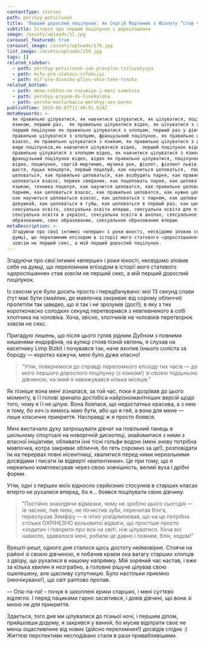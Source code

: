 ```yaml
---
contentType: stories
path: pershyy-potsilunok
title: 'Перший дорослий поцілунок: як Сергій Мартинюк з Фіолету “став чоловіком”'
subtitle: Історія про перший поцілунок і дорослішання
image: /assets/uploads/11.jpg
carousel_featured: true
carousel_image: /assets/uploads/170.jpg
list_image: /assets/uploads/250.jpg
tags: []
related_sidebar:
  - path: pershyy-potsilunok-yak-pravylno-tsiluvatysya
  - path: mify-pro-statevi-infekciyi
  - path: mif-pro-divochu-plivu-shco-take-tsnota
related_bottom:
  - path: mene-nikhto-ne-rozumiye-i-meni-samotnio
  - path: pershyy-pryyom-do-hinekoloha
  - path: persha-masturbacia-pershyy-sex-porno
publishTime: 2019-06-07T11:40:01.624Z
metaKeywords: >-
  як правильно цілуватися, як навчитися цілуватися, як цілуватися, поцілунок з
  язиком, перший раз,  як правильно цілуватися відео, як цілуватися з язиком,
  перший поцілунок як правильно цілуватися з хлопцем, перший раз у дівчини, як
  правильно цілуватися з хлопцем, французький поцілунок, як правильно цілуватися
  взасос, як правильно цілуватися з язиком, як правильно цілуватися з дівчиною,
  види поцілунків,як навчитися цілуватися відео,  перший поцілунок відео, як
  правильно цілуватися з хлопцем відео, як навчитися цілуватися з язиком,
  французький поцілунок відео, відео як правильно цілуватися, поцілунок з язиком
  відео, поцилунок, сергій мартинюк, музика рок, фіолет, фіолент львів, пісня
  щастя, луцьк концерти, первый поцелуй, как научиться целоваться,  поцелуй, как
  целоваться, как правильно целоваться, как возбудить парня, как правильно
  целоваться взасос, первое свидание, как поцеловать парня, как целоваться с
  языком, техника поцелуя, как научится целоватся, как правильно целоваться с
  парнем, как целоваться взасос, как правильно целоватся, как нужно целоваться,
  как научиться целоваться взасос, как целоваться с парнем, как целоваться с
  девушкой, как целоваться в губы, как целоваться в первый раз, как целуются,
  сексуальна освіта, сексуальна освіта вперше, сексуальна освіта для підлітків,
  сексуальна освіта в україні, сексуальна освіта в школах, сексуальное
  образование, секс образование, сексуальное образование вперше
metaDescription: >-
  Згадуючи про свої інтимні «вперше» і роки юності, несвідомо зловив себе на
  думці, що переломним епізодом в історії мого статевого «дорослішання» став
  зовсім не перший секс, а мій перший дорослий поцілунок.
---
```

Згадуючи про свої інтимні «вперше» і роки юності, несвідомо зловив себе на думці, що переломним епізодом в історії мого статевого «дорослішання» став зовсім не перший секс, а мій перший дорослий поцілунок. 

Із сексом усе було досить просто і передбачувано: мої 13 секунд слави (тут має бути смайлик, де мавпочка закриває від сорому обличчя) пролетіли так швидко, що я так і не зрозумів (досі!), в яку з тих короткочасно солодких секунд перетворився з невпевненого в собі хлопчика на чоловіка. Хоча, звісно, хлопчиків на чоловіків перетворює зовсім не секс. 

Пригадую лишень, що після цього гуляв рідним Дубном з повними кишенями ендорфінів, на вулиці стояв пізній квітень, я слухав на касетнику Limp Bizkit і почувався так, наче вхопив їхнього соліста за бороду — коротко кажучи, мені було дуже класно! 

> “Утім, повернімося до справді переломного епізоду тих часів — до мого першого дорослого поцілунку (з язиком!) зі своєю тодішньою дівчиною, на який я наважувався кілька місяців.” 

Як пізніше вона мені зізналася, за той час, поки я дозрівав до цього моменту, в її голові зринало достобіса найрізноманітніших версій щодо того, чому я її не цілую. Вона боялася, що недостатньо красива, а з нею я тому, бо хоч із кимось маю бути, або що я гей, а вона для мене — лише класичне прикриття. Насправді ж я просто боявся. 

Мені вистачало духу запрошувати дівчат на повільний танець в шкільному спортзалі на новорічній дискотеці, знайомитися з ними з власної ініціативи, обливати їхні тісні гольфи водою (мені знову потрібна мавпочка, котра закриває обличчя, бо геть соромно за це!), розповідати їм на перервах повні нісенітниці, хвалитися перед ними нереальними досвідами і писати їм відверті «валентинки». Це при тому, що я нереально комплексував через свою зовнішність, великі вуха і дрібні форми. 

Утім, одні з перших моїх відносно серйозних стосунків в старших класах вперто не рухалися вперед, бо я… боявся поцілувати свою дівчину. 

> "Постійно знаходячи відмазки, чому не зроблю цього сьогодні — їв часник, пив пиво, не почистив зуби, перечитав Кінга, переслухав Земфіру — я чітко усвідомлював, що на це потрібно стільки ОХРІНЕЗНО вольовитої відваги, що простіше просто «ходити» і говорити про все на світі, ніж цілуватися. Хоча всі навколо, здавалося мені, робили це давно і повним, блін, ходом!"

Врешті-решт, одного дня сталося щось достоту неймовірне. Стоячи на районі зі своєю дівчиною, я побачив краєм ока ватагу старших хлопців з двору, що рухалися в нашому напрямку. Мій зоряний час настав, і вже за кілька хвилин я незграбно, а головне рішуче цілував свою ошелешену, але щасливу супутницю. Було настільки приємно (неочікувано!), що світ раптово пропав. 

—  Опа-па-па! – почув я захоплені крики старших, і мені суттєво відлягло. І перед пациками гарно засвітився, і довів дівчині, що вона зі мною не для прикриття. 

Здається, того дня ми цілувалися до пізньої ночі, і першим ділом, прийшовши додому, я закрився у ванній, бо мусив відіпрати своє не менш ощасливлене від нових (дійсно переломних!) досвідів спіднє :) Життєві перспективи несподівано стали в рази привабливішими.
